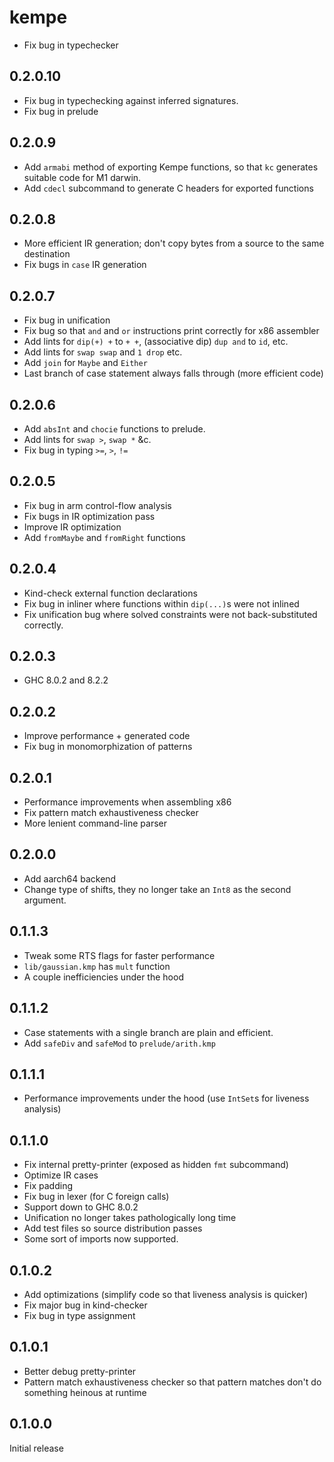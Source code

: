 # kempe

  * Fix bug in typechecker

## 0.2.0.10

  * Fix bug in typechecking against inferred signatures.
  * Fix bug in prelude

## 0.2.0.9

  * Add `armabi` method of exporting Kempe functions, so that `kc` generates
    suitable code for M1 darwin.
  * Add `cdecl` subcommand to generate C headers for exported functions

## 0.2.0.8

  * More efficient IR generation; don't copy bytes from a source to the same
    destination
  * Fix bugs in `case` IR generation

## 0.2.0.7

  * Fix bug in unification
  * Fix bug so that `and` and `or` instructions print correctly for x86 assembler
  * Add lints for `dip(+) +` to `+ +`, (associative dip) `dup and` to `id`, etc.
  * Add lints for `swap swap` and `1 drop` etc.
  * Add `join` for `Maybe` and `Either`
  * Last branch of case statement always falls through (more efficient code)

## 0.2.0.6

  * Add `absInt` and `chocie` functions to prelude.
  * Add lints for `swap >`, `swap *` &c.
  * Fix bug in typing `>=`, `>`, `!=`

## 0.2.0.5

  * Fix bug in arm control-flow analysis
  * Fix bugs in IR optimization pass
  * Improve IR optimization
  * Add `fromMaybe` and `fromRight` functions

## 0.2.0.4

  * Kind-check external function declarations
  * Fix bug in inliner where functions within `dip(...)`s were not inlined
  * Fix unification bug where solved constraints were not back-substituted correctly.

## 0.2.0.3

  * GHC 8.0.2 and 8.2.2

## 0.2.0.2

  * Improve performance + generated code
  * Fix bug in monomorphization of patterns

## 0.2.0.1

  * Performance improvements when assembling x86
  * Fix pattern match exhaustiveness checker
  * More lenient command-line parser

## 0.2.0.0

  * Add aarch64 backend
  * Change type of shifts, they no longer take an `Int8` as the second argument.

## 0.1.1.3

  * Tweak some RTS flags for faster performance
  * `lib/gaussian.kmp` has `mult` function
  * A couple inefficiencies under the hood

## 0.1.1.2

  * Case statements with a single branch are plain and efficient.
  * Add `safeDiv` and `safeMod` to `prelude/arith.kmp`

## 0.1.1.1

  * Performance improvements under the hood (use `IntSet`s for liveness
    analysis)

## 0.1.1.0

  * Fix internal pretty-printer (exposed as hidden `fmt` subcommand)
  * Optimize IR cases
  * Fix padding
  * Fix bug in lexer (for C foreign calls)
  * Support down to GHC 8.0.2
  * Unification no longer takes pathologically long time
  * Add test files so source distribution passes
  * Some sort of imports now supported.

## 0.1.0.2

  * Add optimizations (simplify code so that liveness analysis is quicker)
  * Fix major bug in kind-checker
  * Fix bug in type assignment

## 0.1.0.1

  * Better debug pretty-printer
  * Pattern match exhaustiveness checker so that pattern matches don't do
    something heinous at runtime

## 0.1.0.0

Initial release
